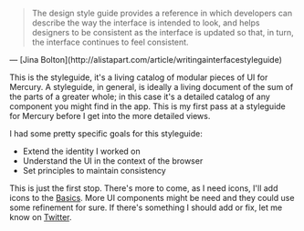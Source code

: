 > The design style guide provides a reference in which developers can describe the way the interface is intended to look, and helps designers to be consistent as the interface is updated so that, in turn, the interface continues to feel consistent.
<div class="u-right">
  <span class="h6 u-caps u-lt-2 u-w700">&mdash; [Jina Bolton](http://alistapart.com/article/writingainterfacestyleguide)</span>
</div>

This is the styleguide, it's a living catalog of modular pieces of UI for Mercury. A styleguide, in general, is ideally a living document of the sum of the parts of a greater whole; in this case it's a detailed catalog of any component you might find in the app. This is my first pass at a styleguide for Mercury before I get into the more detailed views.

I had some pretty specific goals for this styleguide: 

- Extend the identity I worked on
- Understand the UI in the context of the browser
- Set principles to maintain consistency

This is just the first stop. There's more to come, as I need icons, I'll add icons to the [Basics](/basics/). More UI components might be need and they could use some refinement for sure. If there's something I should add or fix, let me know on [Twitter](https://twitter.com/charlespeters).

